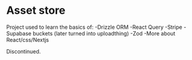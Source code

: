 # Asset store #
Project used to learn the basics of:
-Drizzle ORM
-React Query
-Stripe
-Supabase buckets (later turned into uploadthing)
-Zod
-More about React/css/Nextjs

Discontinued.
